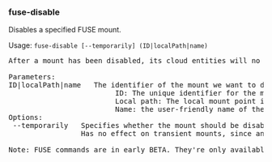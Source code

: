 ### fuse-disable
Disables a specified FUSE mount.

Usage: `fuse-disable [--temporarily] (ID|localPath|name)`
<pre>
After a mount has been disabled, its cloud entities will no longer be accessible via the mount's local path. You may enable it again via fuse-enable.

Parameters:
ID|localPath|name   The identifier of the mount we want to disable. It can be one of the following:
                         ID: The unique identifier for the mount.
                         Local path: The local mount point in the filesystem.
                         Name: the user-friendly name of the mount, set when it was added or by fuse-config.
Options:
 --temporarily   Specifies whether the mount should be disabled only until the server is restarted.
                 Has no effect on transient mounts, since any action on them is always temporary.

Note: FUSE commands are in early BETA. They're only available on Linux. If you experience any issues, please contact support@mega.nz.
</pre>
